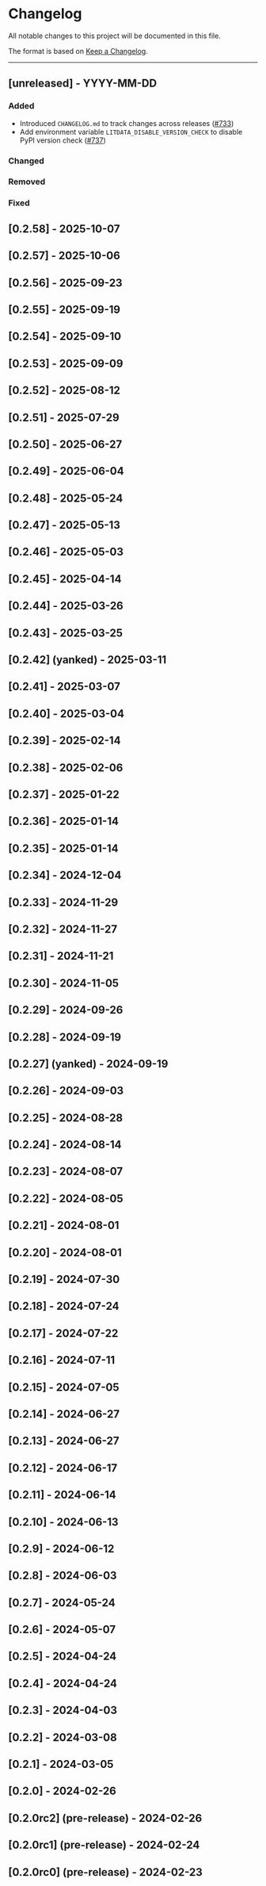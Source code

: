 # Changelog

All notable changes to this project will be documented in this file.

The format is based on [Keep a Changelog](http://keepachangelog.com/en/1.0.0/).

---

## [unreleased] - YYYY-MM-DD

### Added

- Introduced `CHANGELOG.md` to track changes across releases ([#733](https://github.com/lightning-ai/litdata/pull/733))
- Add environment variable `LITDATA_DISABLE_VERSION_CHECK` to disable PyPI version check ([#737](https://github.com/Lightning-AI/litData/pull/737))

### Changed

### Removed

### Fixed

## [0.2.58] - 2025-10-07

## [0.2.57] - 2025-10-06

## [0.2.56] - 2025-09-23

## [0.2.55] - 2025-09-19

## [0.2.54] - 2025-09-10

## [0.2.53] - 2025-09-09

## [0.2.52] - 2025-08-12

## [0.2.51] - 2025-07-29

## [0.2.50] - 2025-06-27

## [0.2.49] - 2025-06-04

## [0.2.48] - 2025-05-24

## [0.2.47] - 2025-05-13

## [0.2.46] - 2025-05-03

## [0.2.45] - 2025-04-14

## [0.2.44] - 2025-03-26

## [0.2.43] - 2025-03-25

## [0.2.42] (yanked) - 2025-03-11

## [0.2.41] - 2025-03-07

## [0.2.40] - 2025-03-04

## [0.2.39] - 2025-02-14

## [0.2.38] - 2025-02-06

## [0.2.37] - 2025-01-22

## [0.2.36] - 2025-01-14

## [0.2.35] - 2025-01-14

## [0.2.34] - 2024-12-04

## [0.2.33] - 2024-11-29

## [0.2.32] - 2024-11-27

## [0.2.31] - 2024-11-21

## [0.2.30] - 2024-11-05

## [0.2.29] - 2024-09-26

## [0.2.28] - 2024-09-19

## [0.2.27] (yanked) - 2024-09-19

## [0.2.26] - 2024-09-03

## [0.2.25] - 2024-08-28

## [0.2.24] - 2024-08-14

## [0.2.23] - 2024-08-07

## [0.2.22] - 2024-08-05

## [0.2.21] - 2024-08-01

## [0.2.20] - 2024-08-01

## [0.2.19] - 2024-07-30

## [0.2.18] - 2024-07-24

## [0.2.17] - 2024-07-22

## [0.2.16] - 2024-07-11

## [0.2.15] - 2024-07-05

## [0.2.14] - 2024-06-27

## [0.2.13] - 2024-06-27

## [0.2.12] - 2024-06-17

## [0.2.11] - 2024-06-14

## [0.2.10] - 2024-06-13

## [0.2.9] - 2024-06-12

## [0.2.8] - 2024-06-03

## [0.2.7] - 2024-05-24

## [0.2.6] - 2024-05-07

## [0.2.5] - 2024-04-24

## [0.2.4] - 2024-04-24

## [0.2.3] - 2024-04-03

## [0.2.2] - 2024-03-08

## [0.2.1] - 2024-03-05

## [0.2.0] - 2024-02-26

## [0.2.0rc2] (pre-release) - 2024-02-26

## [0.2.0rc1] (pre-release) - 2024-02-24

## [0.2.0rc0] (pre-release) - 2024-02-23
